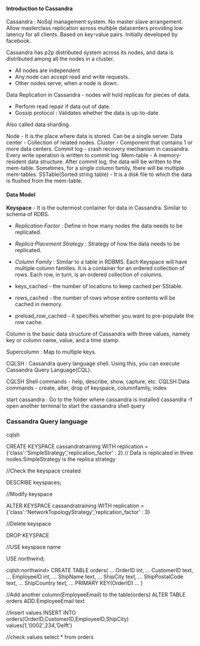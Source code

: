 #### Introduction to Cassandra

Cassandra : NoSql management system.
No master slave arrangement. Allow masterclass replication across multiple datacenters providing low latency for all clients.
Based on key-value pairs. Initially developed by facebook.


Cassandra has p2p distributed system across its nodes, and data is distributed among all the nodes in a cluster.
- All nodes are independent
- Any node can accept read and write requests.
- Other nodes serve, when a node is down.

Data Replication in Cassandra - nodes will hold replicas for pieces of data.
- Perform read repair if data out of date.
- Gossip protocol : Validates whether the data is up-to-date.

Also called data sharding.

Node - It is the place where data is stored. Can be a single server.
Data center - Collection of related nodes.
Cluster - Component that contains 1 or more data centers.
Commit log - crash recovery mechanism in cassandra. Every write operation is written to commit log.
Mem-table - A memory-resident data structure. After commit log, the data will be written to the mem-table. Sometimes, for a single column family, there will be multiple mem-tables.
SSTable(Sorted string table) - It is a disk file to which the data is flushed from the mem-table.

#### Data Model

**Keyspace** - It is the outermost container for data in Cassandra. Similar to schema of RDBS.

- *Replication Factor* : Define in how many nodes the data needs to be replicated.
- *Replica Placement Strategy* : Strategy of how the data needs to be replicated.
- *Column Family* : Similar to a table in RDBMS. Each Keyspace will have multiple column families. It is a container for an ordered collection of rows. Each row, in turn, is an ordered collection of columns.

- keys_cached - the number of locations to keep cached per SStable.
- rows_cached - the number of rows whose entire contents will be cached in memory.
- preload_row_cached - it specifies whether you want to pre-populate the row cache.

Column is the basic data structure of Cassandra with three values, namely key or column name, value, and a time stamp.

Supercolumn : Map to multiple keys.

CQLSH : Cassandra query language shell. Using this, you can execute Cassandra Query Language(CQL).

CQLSH Shell commands - help, describe, show, capture, etc.
CQLSH Data commands - create, alter, drop of keyspace, columnfamily, index


start cassandra : Go to the folder where cassandra is installed
cassandra -f
open another terminal to start the cassandra shell query

### Cassandra Query language
cqlsh

CREATE KEYSPACE cassandratraining
WITH replication = {'class':'SimpleStrategy','replication_factor' : 2} // Data is replicated in three nodes.SimpleStrategy is the replica strategy

//Check the keyspace created

DESCRIBE keyspaces;

//Modify keyspace

ALTER KEYSPACE cassandratraining
WITH replication = {'class':'NetworkTopologyStrategy','replication_factor' : 3}

//Delete keyspace

DROP KEYSPACE

//USE keyspace name

USE northwind;

cqlsh:northwind> CREATE TABLE orders(
             ... OrderID int,
             ... CustomerID text,
             ... EmployeeID int,
             ... ShipName text,
             ... ShipCity text,
             ... ShipPostalCode text,
             ... ShipCountry text,
             ... PRIMARY KEY(OrderID)
             ... )


//Add another column(EmployeeEmail) to the table(orders)
ALTER TABLE orders ADD EmployeeEmail text

//Insert values
INSERT INTO orders(OrderID,CustomerID,EmployeeID,ShipCity) values(1,'0002',234,'Delft')

//check values
select * from orders
